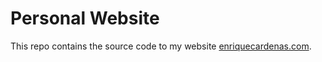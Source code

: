 # Personal Website

This repo contains the source code to my website [enriquecardenas.com](https://enriquecardenas.com/).
